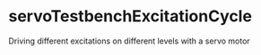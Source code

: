 # servoTestbenchExcitationCycle
Driving different excitations on different levels with a servo motor
